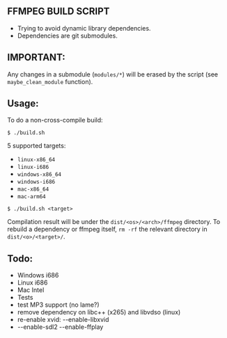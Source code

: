 FFMPEG BUILD SCRIPT
-------------------

- Trying to avoid dynamic library dependencies.
- Dependencies are git submodules.

IMPORTANT:
---------

Any changes in a submodule (`modules/*`) will be
erased by the script (see `maybe_clean_module` function).

Usage:
-----

To do a non-cross-compile build:

```
$ ./build.sh
```

5 supported targets:

- `linux-x86_64`
- `linux-i686`
- `windows-x86_64`
- `windows-i686`
- `mac-x86_64`
- `mac-arm64`

```
$ ./build.sh <target>
```

Compilation result will be under the `dist/<os>/<arch>/ffmpeg` directory.
To rebuild a dependency or ffmpeg itself, `rm -rf` the relevant
directory in `dist/<o>/<target>/`.

Todo:
----
- Windows i686
- Linux i686
- Mac Intel
- Tests
- test MP3 support (no lame?)
- remove dependency on libc++ (x265) and libvdso (linux)
- re-enable xvid: --enable-libxvid
- --enable-sdl2 --enable-ffplay

